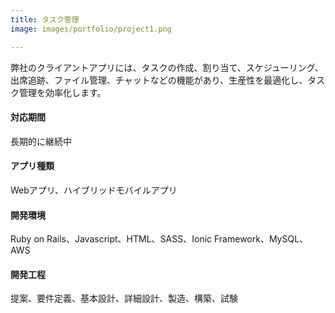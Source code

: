 ```yaml
---
title: タスク管理
image: images/portfolio/project1.png

---
```

弊社のクライアントアプリには、タスクの作成、割り当て、スケジューリング、出席追跡、ファイル管理、チャットなどの機能があり、生産性を最適化し、タスク管理を効率化します。

#### 対応期間
長期的に継続中

#### アプリ種類
Webアプリ、ハイブリッドモバイルアプリ

#### 開発環境
Ruby on Rails、Javascript、HTML、SASS、Ionic Framework、MySQL、AWS

#### 開発工程
提案、要件定義、基本設計、詳細設計、製造、構築、試験